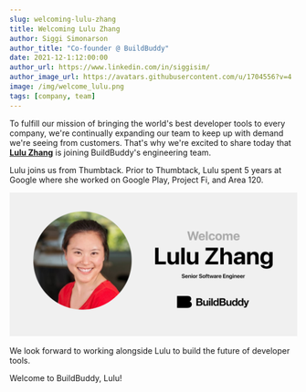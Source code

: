 ```yaml
---
slug: welcoming-lulu-zhang
title: Welcoming Lulu Zhang
author: Siggi Simonarson
author_title: "Co-founder @ BuildBuddy"
date: 2021-12-1:12:00:00
author_url: https://www.linkedin.com/in/siggisim/
author_image_url: https://avatars.githubusercontent.com/u/1704556?v=4
image: /img/welcome_lulu.png
tags: [company, team]
---
```


To fulfill our mission of bringing the world's best developer tools to every company, we're continually expanding our team to keep up with demand we're seeing from customers. That's why we're excited to share today that [**Lulu Zhang**](https://www.linkedin.com/in/luluzhang66/) is joining BuildBuddy's engineering team.

Lulu joins us from Thumbtack. Prior to Thumbtack, Lulu spent 5 years at Google where she worked on Google Play, Project Fi, and Area 120.

![](../static/img/blog/welcome_lulu.png)

We look forward to working alongside Lulu to build the future of developer tools.

Welcome to BuildBuddy, Lulu!
